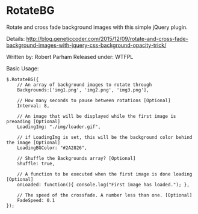 # RotateBG
Rotate and cross fade background images with this simple jQuery plugin.

Details: http://blog.geneticcoder.com/2015/12/09/rotate-and-cross-fade-background-images-with-jquery-css-background-opacity-trick/

Written by: Robert Parham
Released under: WTFPL

Basic Usage:

	$.RotateBG({
		// An array of background images to rotate through
		Backgrounds:['img1.png', 'img2.png', 'img3.png'],

		// How many seconds to pause between rotations [Optional]
		Interval: 8,

		// An image that will be displayed while the first image is preoading [Optional]
		LoadingImg: "./img/loader.gif",
	
		// if LoadingImg is set, this will be the background color behind the image [Optional]
		LoadingBGColor: "#2A2826",
	
		// Shuffle the Backgrounds array? [Optional]
		Shuffle: true,

		// A function to be executed when the first image is done loading [Optional]
		onLoaded: function(){ console.log("First image has loaded."); },

		// The speed of the crossfade. A number less than one. [Optional]
		FadeSpeed: 0.1
	});
